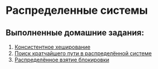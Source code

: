 # Распределенные системы

## Выполненные домашние задания:

1. [Консистентное хеширование](consistent-hashing-pechhenka)
2. [Поиск кратчайшего пути в распределённой системе](distributed-dijkstra-pechhenka)
3. [Распределённое взятие блокировки](distributed-locks-pechhenka)